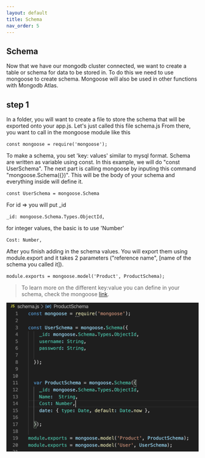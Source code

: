 ```yaml
---
layout: default
title: Schema
nav_order: 5
---
```


## Schema

Now that we have our mongodb cluster connected, we want to create a table or schema for data to be stored in.
To do this we need to use mongoose to create schema. Mongoose will also be used in other functions with Mongodb Atlas.

## step 1

In a folder, you will want to create a file to store the schema that will be exported onto your app.js.
Let's just called this file schema.js
From there, you want to call in the mongoose module like this
```
const mongoose = require('mongoose');
```
To make a schema, you set 'key: values' similar to mysql format. Schema are written as variable using const. 
In this example, we will do "const UserSchema". The next part is calling mongoose by inputing this command "mongoose.Schema({})". This will be the body of your schema and everything inside will define it.

```
const UserSchema = mongoose.Schema
```

For id => you will put _id 

```
_id: mongoose.Schema.Types.ObjectId,
```
for integer values, the basic is to use 'Number'

```
Cost: Number,
```

After you finish adding in the schema values. You will export them using module.export and it takes 2 parameters ("reference name", [name of the schema you called it]).

```
module.exports = mongoose.model('Product', ProductSchema);
```

>To learn more on the different key:value you can define in your schema, check the mongoose [link](https://mongoosejs.com/docs/guide.html).

![mongo](https://github.com/eswong610/user-guide-docs/blob/gh-pages/assets/images/schemajs.png?raw=true)




